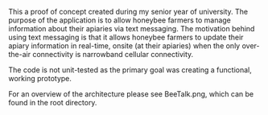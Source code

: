This a proof of concept created during my senior year of university. The purpose of the application is to allow honeybee farmers to manage information
about their apiaries via text messaging. The motivation behind using text messaging is that it allows honeybee farmers to update their apiary information in real-time, onsite (at their apiaries) when the only over-the-air connectivity is narrowband cellular connectivity.

The code is not unit-tested as the primary goal was creating a functional, working prototype.

For an overview of the architecture please see BeeTalk.png, which can be found in the root directory.
